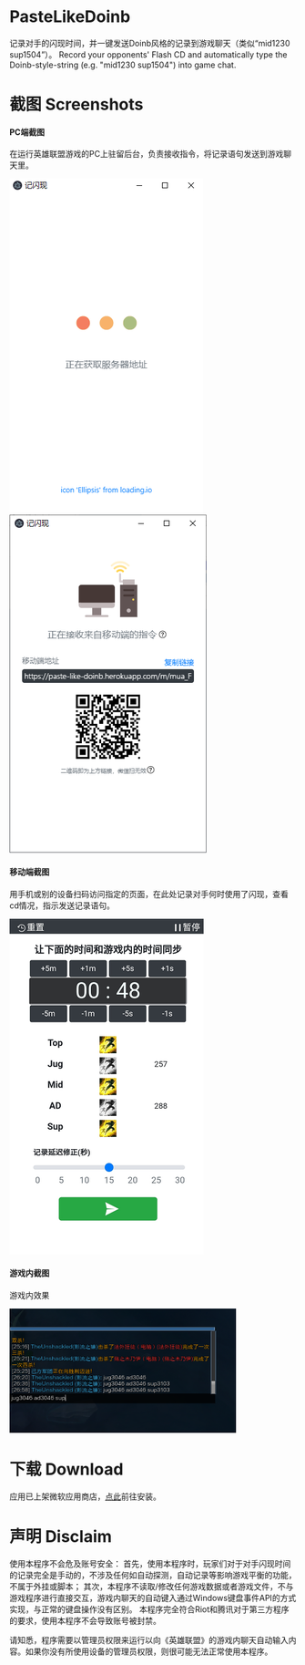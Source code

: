 # PasteLikeDoinb
记录对手的闪现时间，并一键发送Doinb风格的记录到游戏聊天（类似“mid1230 sup1504”）。
Record your opponents' Flash CD and automatically type the Doinb-style-string (e.g. "mid1230 sup1504") into game chat. 

# 截图 Screenshots
#### PC端截图
在运行英雄联盟游戏的PC上驻留后台，负责接收指令，将记录语句发送到游戏聊天里。

![PC端截图1](ExampleScreenshots/pc1.png)
![PC端截图2](ExampleScreenshots/pc2.png)

#### 移动端截图
用手机或别的设备扫码访问指定的页面，在此处记录对手何时使用了闪现，查看cd情况，指示发送记录语句。

![移动端截图](ExampleScreenshots/NoChrome.png)

#### 游戏内截图
游戏内效果

![游戏内截图](ExampleScreenshots/InGame.png)

# 下载 Download
应用已上架微软应用商店，[点此](https://www.microsoft.com/store/apps/9NTFQT7XWQW7)前往安装。

# 声明 Disclaim
使用本程序不会危及账号安全：
首先，使用本程序时，玩家们对于对手闪现时间的记录完全是手动的，不涉及任何如自动探测，自动记录等影响游戏平衡的功能，不属于外挂或脚本；
其次，本程序不读取/修改任何游戏数据或者游戏文件，不与游戏程序进行直接交互，游戏内聊天的自动键入通过Windows键盘事件API的方式实现，与正常的键盘操作没有区别。
本程序完全符合Riot和腾讯对于第三方程序的要求，使用本程序不会导致账号被封禁。

请知悉，程序需要以管理员权限来运行以向《英雄联盟》的游戏内聊天自动输入内容。如果你没有所使用设备的管理员权限，则很可能无法正常使用本程序。